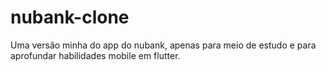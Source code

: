 # nubank-clone
Uma versão minha do app do nubank, apenas para meio de estudo e para aprofundar habilidades mobile em flutter.
